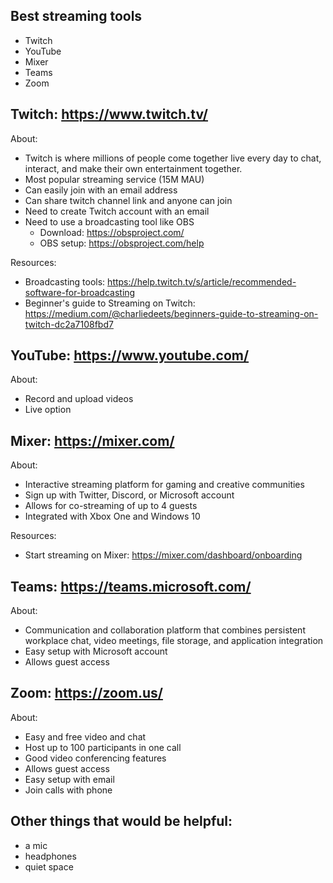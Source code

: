 ## Best streaming tools

- Twitch
- YouTube
- Mixer
- Teams
- Zoom

## Twitch: https://www.twitch.tv/
About:
- Twitch is where millions of people come together live every day to chat, interact, and make their own entertainment together.
- Most popular streaming service (15M MAU)
- Can easily join with an email address
- Can share twitch channel link and anyone can join
- Need to create Twitch account with an email
- Need to use a broadcasting tool like OBS
  - Download: https://obsproject.com/
  - OBS setup: https://obsproject.com/help
  
Resources:
- Broadcasting tools: https://help.twitch.tv/s/article/recommended-software-for-broadcasting
- Beginner's guide to Streaming on Twitch: https://medium.com/@charliedeets/beginners-guide-to-streaming-on-twitch-dc2a7108fbd7

## YouTube: https://www.youtube.com/
About:
- Record and upload videos
- Live option

## Mixer: https://mixer.com/
About:
- Interactive streaming platform for gaming and creative communities
- Sign up with Twitter, Discord, or Microsoft account
- Allows for co-streaming of up to 4 guests
- Integrated with Xbox One and Windows 10

Resources:
- Start streaming on Mixer: https://mixer.com/dashboard/onboarding

## Teams: https://teams.microsoft.com/
About: 
- Communication and collaboration platform that combines persistent workplace chat, video meetings, file storage, and application integration
- Easy setup with Microsoft account
- Allows guest access

## Zoom: https://zoom.us/
About: 
- Easy and free video and chat
- Host up to 100 participants in one call
- Good video conferencing features
- Allows guest access
- Easy setup with email
- Join calls with phone

## Other things that would be helpful:
- a mic
- headphones
- quiet space
